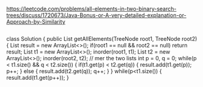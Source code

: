 https://leetcode.com/problems/all-elements-in-two-binary-search-trees/discuss/1720673/Java-Bonus-or-A-very-detailed-explanation-or-Approach-by-Similarity
​
​
```
```
class Solution {
public List<Integer> getAllElements(TreeNode root1, TreeNode root2) {
List<Integer> result = new ArrayList<>();
if(root1 == null && root2 == null) return result;
List<Integer> t1 = new ArrayList<>();
inorder(root1, t1);
List<Integer> t2 = new ArrayList<>();
inorder(root2, t2);
// mer the two lists
int p = 0, q = 0;
while(p < t1.size() && q < t2.size()) {
if(t1.get(p) < t2.get(q)) {
result.add(t1.get(p));
p++;
} else {
result.add(t2.get(q));
q++;
}
}
while(p<t1.size()) {
result.add(t1.get(p++));
}
